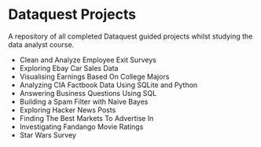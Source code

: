 # Dataquest Projects

A repository of all completed Dataquest guided projects whilst studying the data analyst course.

- Clean and Analyze Employee Exit Surveys
- Exploring Ebay Car Sales Data
- Visualising Earnings Based On College Majors
- Analyzing CIA Factbook Data Using SQLite and Python
- Answering Business Questions Using SQL
- Building a Spam Filter with Naive Bayes
- Exploring Hacker News Posts
- Finding The Best Markets To Advertise In
- Investigating Fandango Movie Ratings
- Star Wars Survey
